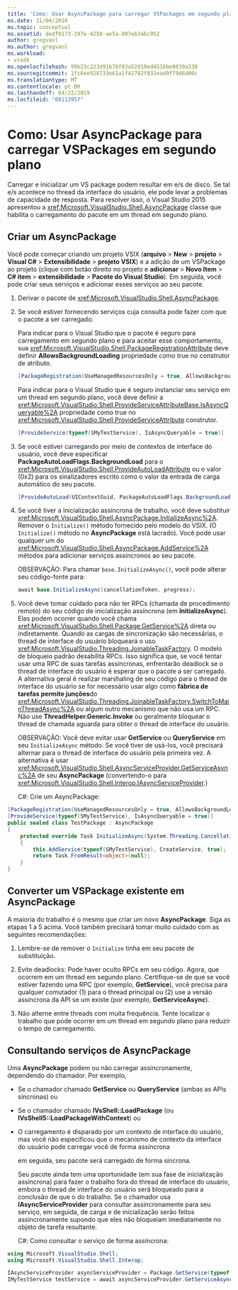 ```yaml
---
title: 'Como: Usar AsyncPackage para carregar VSPackages em segundo plano | Microsoft Docs'
ms.date: 11/04/2016
ms.topic: conceptual
ms.assetid: dedf0173-197e-4258-ae5a-807eb3abc952
author: gregvanl
ms.author: gregvanl
ms.workload:
- vssdk
ms.openlocfilehash: 99b23c223d91678f03a52910ed4516be0839a338
ms.sourcegitcommit: 1fc6ee928733e61a1f42782f832ead9f7946d00c
ms.translationtype: MT
ms.contentlocale: pt-BR
ms.lasthandoff: 04/22/2019
ms.locfileid: "60113957"
---
```

# <a name="how-to-use-asyncpackage-to-load-vspackages-in-the-background"></a>Como: Usar AsyncPackage para carregar VSPackages em segundo plano
Carregar e inicializar um VS package podem resultar em e/s de disco. Se tal e/s acontece no thread da interface do usuário, ele pode levar a problemas de capacidade de resposta. Para resolver isso, o Visual Studio 2015 apresentou a <xref:Microsoft.VisualStudio.Shell.AsyncPackage> classe que habilita o carregamento do pacote em um thread em segundo plano.

## <a name="create-an-asyncpackage"></a>Criar um AsyncPackage
 Você pode começar criando um projeto VSIX (**arquivo** > **New** > **projeto** > **Visual C#**   >  **Extensibilidade** > **projeto VSIX**) e a adição de um VSPackage ao projeto (clique com botão direito no projeto e **adicionar**  >  **Novo Item**  >   **C# item** > **extensibilidade**  >   **Pacote do Visual Studio**). Em seguida, você pode criar seus serviços e adicionar esses serviços ao seu pacote.

1. Derivar o pacote de <xref:Microsoft.VisualStudio.Shell.AsyncPackage>.

2. Se você estiver fornecendo serviços cuja consulta pode fazer com que o pacote a ser carregado:

    Para indicar para o Visual Studio que o pacote é seguro para carregamento em segundo plano e para aceitar esse comportamento, sua <xref:Microsoft.VisualStudio.Shell.PackageRegistrationAttribute> deve definir **AllowsBackgroundLoading** propriedade como true no construtor de atributo.

   ```csharp
   [PackageRegistration(UseManagedResourcesOnly = true, AllowsBackgroundLoading = true)]

   ```

    Para indicar para o Visual Studio que é seguro instanciar seu serviço em um thread em segundo plano, você deve definir a <xref:Microsoft.VisualStudio.Shell.ProvideServiceAttributeBase.IsAsyncQueryable%2A> propriedade como true no <xref:Microsoft.VisualStudio.Shell.ProvideServiceAttribute> construtor.

   ```csharp
   [ProvideService(typeof(SMyTestService), IsAsyncQueryable = true)]

   ```

3. Se você estiver carregando por meio de contextos de interface do usuário, você deve especificar **PackageAutoLoadFlags.BackgroundLoad** para o <xref:Microsoft.VisualStudio.Shell.ProvideAutoLoadAttribute> ou o valor (0x2) para os sinalizadores escrito como o valor da entrada de carga automático do seu pacote.

   ```csharp
   [ProvideAutoLoad(UIContextGuid, PackageAutoLoadFlags.BackgroundLoad)]

   ```

4. Se você tiver a inicialização assíncrona de trabalho, você deve substituir <xref:Microsoft.VisualStudio.Shell.AsyncPackage.InitializeAsync%2A>. Remover o `Initialize()` método fornecido pelo modelo do VSIX. (O `Initialize()` método no **AsyncPackage** está lacrado). Você pode usar qualquer um do <xref:Microsoft.VisualStudio.Shell.AsyncPackage.AddService%2A> métodos para adicionar serviços assíncronos ao seu pacote.

    OBSERVAÇÃO: Para chamar `base.InitializeAsync()`, você pode alterar seu código-fonte para:

   ```csharp
   await base.InitializeAsync(cancellationToken, progress);
   ```

5. Você deve tomar cuidado para não ter RPCs (chamada de procedimento remoto) do seu código de inicialização assíncrona (em **InitializeAsync**). Elas podem ocorrer quando você chama <xref:Microsoft.VisualStudio.Shell.Package.GetService%2A> direta ou indiretamente.  Quando as cargas de sincronização são necessárias, o thread de interface do usuário bloqueará o uso <xref:Microsoft.VisualStudio.Threading.JoinableTaskFactory>. O modelo de bloqueio padrão desabilita RPCs. Isso significa que, se você tentar usar uma RPC de suas tarefas assíncronas, enfrentarão deadlock se o thread de interface do usuário é esperar que o pacote a ser carregado. A alternativa geral é realizar marshaling de seu código para o thread de interface do usuário se for necessário usar algo como **fábrica de tarefas permite junções**do <xref:Microsoft.VisualStudio.Threading.JoinableTaskFactory.SwitchToMainThreadAsync%2A> ou algum outro mecanismo que não usa um RPC.  Não use **ThreadHelper.Generic.Invoke** ou geralmente bloquear o thread de chamada aguarda para obter o thread de interface do usuário.

    OBSERVAÇÃO: Você deve evitar usar **GetService** ou **QueryService** em seu `InitializeAsync` método. Se você tiver de usá-los, você precisará alternar para o thread de interface do usuário pela primeira vez. A alternativa é usar <xref:Microsoft.VisualStudio.Shell.AsyncServiceProvider.GetServiceAsync%2A> de seu **AsyncPackage** (convertendo-o para <xref:Microsoft.VisualStudio.Shell.Interop.IAsyncServiceProvider>.)

   C#: Crie um AsyncPackage:

```csharp
[PackageRegistration(UseManagedResourcesOnly = true, AllowsBackgroundLoading = true)]
[ProvideService(typeof(SMyTestService), IsAsyncQueryable = true)]
public sealed class TestPackage : AsyncPackage
{
    protected override Task InitializeAsync(System.Threading.CancellationToken cancellationToken, IProgress<ServiceProgressData> progress)
    {
        this.AddService(typeof(SMyTestService), CreateService, true);
        return Task.FromResult<object>(null);
    }
}
```

## <a name="convert-an-existing-vspackage-to-asyncpackage"></a>Converter um VSPackage existente em AsyncPackage
 A maioria do trabalho é o mesmo que criar um novo **AsyncPackage**. Siga as etapas 1 a 5 acima. Você também precisará tomar muito cuidado com as seguintes recomendações:

1. Lembre-se de remover o `Initialize` tinha em seu pacote de substituição.

2. Evite deadlocks: Pode haver oculto RPCs em seu código. Agora, que ocorrem em um thread em segundo plano. Certifique-se de que se você estiver fazendo uma RPC (por exemplo, **GetService**), você precisa para qualquer comutador (1) para o thread principal ou (2) use a versão assíncrona da API se um existe (por exemplo, **GetServiceAsync**).

3. Não alterne entre threads com muita frequência. Tente localizar o trabalho que pode ocorrer em um thread em segundo plano para reduzir o tempo de carregamento.

## <a name="querying-services-from-asyncpackage"></a>Consultando serviços de AsyncPackage
 Uma **AsyncPackage** podem ou não carregar assincronamente, dependendo do chamador. Por exemplo,

- Se o chamador chamado **GetService** ou **QueryService** (ambas as APIs síncronas) ou

- Se o chamador chamado **IVsShell::LoadPackage** (ou **IVsShell5::LoadPackageWithContext**) ou

- O carregamento é disparado por um contexto de interface do usuário, mas você não especificou que o mecanismo de contexto da interface do usuário pode carregar você de forma assíncrona

  em seguida, seu pacote será carregado de forma síncrona.

  Seu pacote ainda tem uma oportunidade (em sua fase de inicialização assíncrona) para fazer o trabalho fora do thread de interface do usuário, embora o thread de interface do usuário será bloqueado para a conclusão de que o do trabalho. Se o chamador usa **IAsyncServiceProvider** para consultar assincronamente para seu serviço, em seguida, de carga e de inicialização serão feitos assincronamente supondo que eles não bloqueiam imediatamente no objeto de tarefa resultante.

  C#: Como consultar o serviço de forma assíncrona:

```csharp
using Microsoft.VisualStudio.Shell;
using Microsoft.VisualStudio.Shell.Interop;

IAsyncServiceProvider asyncServiceProvider = Package.GetService(typeof(SAsyncServiceProvider)) as IAsyncServiceProvider;
IMyTestService testService = await asyncServiceProvider.GetServiceAsync(typeof(SMyTestService)) as IMyTestService;
```
